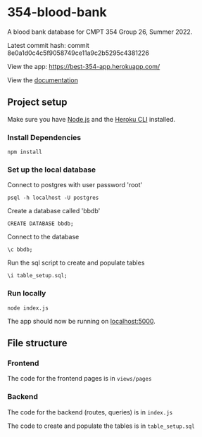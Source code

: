 # 354-blood-bank

A blood bank database for CMPT 354 Group 26, Summer 2022.

Latest commit hash: commit 8e0a1d0c4c5f9058749ce11a9c2b5295c4381226 

View the app: https://best-354-app.herokuapp.com/ 

View the [documentation](https://docs.google.com/document/d/1TzZimKhZkYHa-XmhQ1VFtjhuz3x9eaKtt_QnMZm7K80/edit?usp=sharing)

## Project setup
Make sure you have [Node.js](http://nodejs.org/) and the [Heroku CLI](https://cli.heroku.com/) installed.
### Install Dependencies
```
npm install
```

### Set up the local database
Connect to postgres with user password 'root'
```
psql -h localhost -U postgres
```

Create a database called 'bbdb'
```
CREATE DATABASE bbdb;
```

Connect to the database
```
\c bbdb;
```

Run the sql script to create and populate tables
```
\i table_setup.sql;
```

### Run locally
```
node index.js
```

The app should now be running on [localhost:5000](http://localhost:5000/).

## File structure
### Frontend
The code for the frontend pages is in `views/pages`

### Backend
The code for the backend (routes, queries) is in `index.js`

The code to create and populate the tables is in `table_setup.sql`